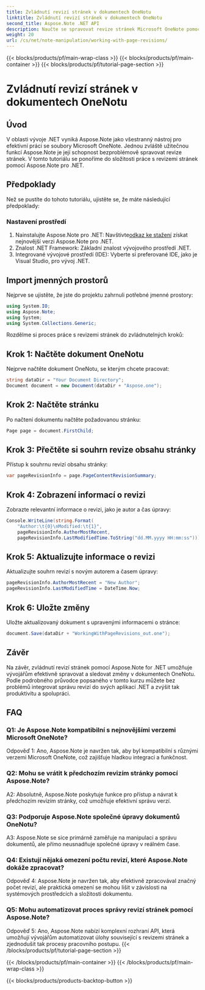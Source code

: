 ```yaml
---
title: Zvládnutí revizí stránek v dokumentech OneNotu
linktitle: Zvládnutí revizí stránek v dokumentech OneNotu
second_title: Aspose.Note .NET API
description: Naučte se spravovat revize stránek Microsoft OneNote pomocí Aspose.Note. Podrobný průvodce pro bezproblémovou integraci a správu verzí ve vašich aplikacích .NET.
weight: 20
url: /cs/net/note-manipulation/working-with-page-revisions/
---
```


{{< blocks/products/pf/main-wrap-class >}}
{{< blocks/products/pf/main-container >}}
{{< blocks/products/pf/tutorial-page-section >}}

# Zvládnutí revizí stránek v dokumentech OneNotu

## Úvod

V oblasti vývoje .NET vyniká Aspose.Note jako všestranný nástroj pro efektivní práci se soubory Microsoft OneNote. Jednou zvláště užitečnou funkcí Aspose.Note je její schopnost bezproblémově spravovat revize stránek. V tomto tutoriálu se ponoříme do složitosti práce s revizemi stránek pomocí Aspose.Note pro .NET.

## Předpoklady

Než se pustíte do tohoto tutoriálu, ujistěte se, že máte následující předpoklady:

### Nastavení prostředí

1.  Nainstalujte Aspose.Note pro .NET: Navštivte[odkaz ke stažení](https://releases.aspose.com/note/net/) získat nejnovější verzi Aspose.Note pro .NET.
2. Znalost .NET Framework: Základní znalost vývojového prostředí .NET.
3. Integrované vývojové prostředí (IDE): Vyberte si preferované IDE, jako je Visual Studio, pro vývoj .NET.

## Import jmenných prostorů

Nejprve se ujistěte, že jste do projektu zahrnuli potřebné jmenné prostory:

```csharp
using System.IO;
using Aspose.Note;
using System;
using System.Collections.Generic;
```

Rozdělme si proces práce s revizemi stránek do zvládnutelných kroků:

## Krok 1: Načtěte dokument OneNotu

Nejprve načtěte dokument OneNotu, se kterým chcete pracovat:

```csharp
string dataDir = "Your Document Directory";
Document document = new Document(dataDir + "Aspose.one");
```

## Krok 2: Načtěte stránku

Po načtení dokumentu načtěte požadovanou stránku:

```csharp
Page page = document.FirstChild;
```

## Krok 3: Přečtěte si souhrn revize obsahu stránky

Přístup k souhrnu revizí obsahu stránky:

```csharp
var pageRevisionInfo = page.PageContentRevisionSummary;
```

## Krok 4: Zobrazení informací o revizi

Zobrazte relevantní informace o revizi, jako je autor a čas úpravy:

```csharp
Console.WriteLine(string.Format(
    "Author:\t{0}\nModified:\t{1}",
    pageRevisionInfo.AuthorMostRecent,
    pageRevisionInfo.LastModifiedTime.ToString("dd.MM.yyyy HH:mm:ss")));
```

## Krok 5: Aktualizujte informace o revizi

Aktualizujte souhrn revizí s novým autorem a časem úpravy:

```csharp
pageRevisionInfo.AuthorMostRecent = "New Author";
pageRevisionInfo.LastModifiedTime = DateTime.Now;
```

## Krok 6: Uložte změny

Uložte aktualizovaný dokument s upravenými informacemi o stránce:

```csharp
document.Save(dataDir + "WorkingWithPageRevisions_out.one");
```

## Závěr

Na závěr, zvládnutí revizí stránek pomocí Aspose.Note for .NET umožňuje vývojářům efektivně spravovat a sledovat změny v dokumentech OneNotu. Podle podrobného průvodce popsaného v tomto kurzu můžete bez problémů integrovat správu revizí do svých aplikací .NET a zvýšit tak produktivitu a spolupráci.

## FAQ

### Q1: Je Aspose.Note kompatibilní s nejnovějšími verzemi Microsoft OneNote?

Odpověď 1: Ano, Aspose.Note je navržen tak, aby byl kompatibilní s různými verzemi Microsoft OneNote, což zajišťuje hladkou integraci a funkčnost.

### Q2: Mohu se vrátit k předchozím revizím stránky pomocí Aspose.Note?

A2: Absolutně, Aspose.Note poskytuje funkce pro přístup a návrat k předchozím revizím stránky, což umožňuje efektivní správu verzí.

### Q3: Podporuje Aspose.Note společné úpravy dokumentů OneNotu?

A3: Aspose.Note se sice primárně zaměřuje na manipulaci a správu dokumentů, ale přímo neusnadňuje společné úpravy v reálném čase.

### Q4: Existují nějaká omezení počtu revizí, které Aspose.Note dokáže zpracovat?

Odpověď 4: Aspose.Note je navržen tak, aby efektivně zpracovával značný počet revizí, ale praktická omezení se mohou lišit v závislosti na systémových prostředcích a složitosti dokumentu.

### Q5: Mohu automatizovat proces správy revizí stránek pomocí Aspose.Note?

Odpověď 5: Ano, Aspose.Note nabízí komplexní rozhraní API, která umožňují vývojářům automatizovat úlohy související s revizemi stránek a zjednodušit tak procesy pracovního postupu.
{{< /blocks/products/pf/tutorial-page-section >}}

{{< /blocks/products/pf/main-container >}}
{{< /blocks/products/pf/main-wrap-class >}}

{{< blocks/products/products-backtop-button >}}
